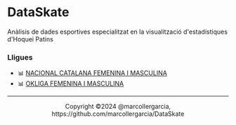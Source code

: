 # DataSkate
Anàlisis de dades esportives especialitzat en la visualització d'estadístiques d'Hoquei Patins

### Lligues
- 📊 [NACIONAL CATALANA FEMENINA I MASCULINA](https://github.com/marcollergarcia/DataSkate/main/blob/analisis_goal_average.html)
- 📊 [OKLIGA FEMENINA I MASCULINA](https://revealjs.com/demo)

--- 
<div align="center">
  Copyright ©2024 @marcollergarcia, https://github.com/marcollergarcia/DataSkate
</div>
